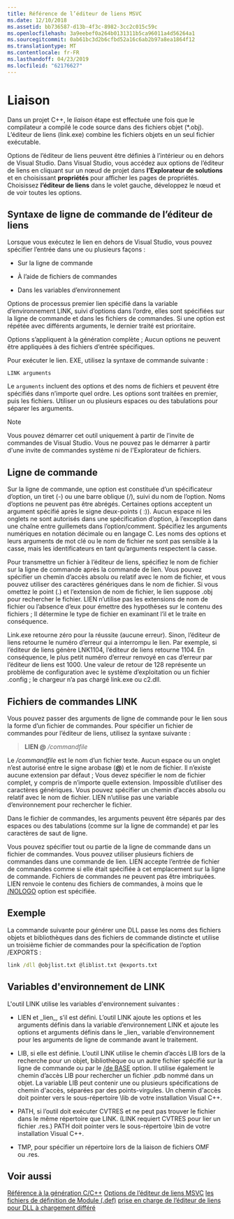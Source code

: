 ```yaml
---
title: Référence de l’éditeur de liens MSVC
ms.date: 12/10/2018
ms.assetid: bb736587-d13b-4f3c-8982-3cc2c015c59c
ms.openlocfilehash: 3a9eebef0a264b0131311b5ca96011a4d56264a1
ms.sourcegitcommit: 0ab61bc3d2b6cfbd52a16c6ab2b97a8ea1864f12
ms.translationtype: MT
ms.contentlocale: fr-FR
ms.lasthandoff: 04/23/2019
ms.locfileid: "62176627"
---
```

# <a name="linking"></a>Liaison

Dans un projet C++, le *liaison* étape est effectuée une fois que le compilateur a compilé le code source dans des fichiers objet (*.obj). L’éditeur de liens (link.exe) combine les fichiers objets en un seul fichier exécutable. 

Options de l’éditeur de liens peuvent être définies à l’intérieur ou en dehors de Visual Studio. Dans Visual Studio, vous accédez aux options de l’éditeur de liens en cliquant sur un nœud de projet dans **l’Explorateur de solutions** et en choisissant **propriétés** pour afficher les pages de propriétés. Choisissez **l’éditeur de liens** dans le volet gauche, développez le nœud et de voir toutes les options. 


## <a name="linker-command-line-syntax"></a>Syntaxe de ligne de commande de l’éditeur de liens

Lorsque vous exécutez le lien en dehors de Visual Studio, vous pouvez spécifier l’entrée dans une ou plusieurs façons :

- Sur la ligne de commande

- À l’aide de fichiers de commandes

- Dans les variables d’environnement

Options de processus premier lien spécifié dans la variable d’environnement LINK, suivi d’options dans l’ordre, elles sont spécifiées sur la ligne de commande et dans les fichiers de commandes. Si une option est répétée avec différents arguments, le dernier traité est prioritaire.

Options s’appliquent à la génération complète ; Aucun options ne peuvent être appliquées à des fichiers d’entrée spécifiques.

Pour exécuter le lien. EXE, utilisez la syntaxe de commande suivante :

```
LINK arguments
```

Le `arguments` incluent des options et des noms de fichiers et peuvent être spécifiés dans n’importe quel ordre. Les options sont traitées en premier, puis les fichiers. Utiliser un ou plusieurs espaces ou des tabulations pour séparer les arguments.

> [!NOTE]
>  Vous pouvez démarrer cet outil uniquement à partir de l’invite de commandes de Visual Studio. Vous ne pouvez pas le démarrer à partir d'une invite de commandes système ni de l'Explorateur de fichiers.

## <a name="command-line"></a>Ligne de commande

Sur la ligne de commande, une option est constituée d’un spécificateur d’option, un tiret (-) ou une barre oblique (/), suivi du nom de l’option. Noms d’options ne peuvent pas être abrégés. Certaines options acceptent un argument spécifié après le signe deux-points ( :)). Aucun espace ni les onglets ne sont autorisés dans une spécification d’option, à l’exception dans une chaîne entre guillemets dans l’option/comment. Spécifiez les arguments numériques en notation décimale ou en langage C. Les noms des options et leurs arguments de mot clé ou le nom de fichier ne sont pas sensible à la casse, mais les identificateurs en tant qu’arguments respectent la casse.

Pour transmettre un fichier à l’éditeur de liens, spécifiez le nom de fichier sur la ligne de commande après la commande de lien. Vous pouvez spécifier un chemin d’accès absolu ou relatif avec le nom de fichier, et vous pouvez utiliser des caractères génériques dans le nom de fichier. Si vous omettez le point (.) et l’extension de nom de fichier, le lien suppose .obj pour rechercher le fichier. LIEN n’utilise pas les extensions de nom de fichier ou l’absence d’eux pour émettre des hypothèses sur le contenu des fichiers ; Il détermine le type de fichier en examinant l’il et le traite en conséquence.

Link.exe retourne zéro pour la réussite (aucune erreur).  Sinon, l’éditeur de liens retourne le numéro d’erreur qui a interrompu le lien.  Par exemple, si l’éditeur de liens génère LNK1104, l’éditeur de liens retourne 1104.  En conséquence, le plus petit numéro d’erreur renvoyé en cas d’erreur par l’éditeur de liens est 1000.  Une valeur de retour de 128 représente un problème de configuration avec le système d’exploitation ou un fichier .config ; le chargeur n’a pas chargé link.exe ou c2.dll.

## <a name="link-command-files"></a>Fichiers de commandes LINK

Vous pouvez passer des arguments de ligne de commande pour le lien sous la forme d’un fichier de commandes. Pour spécifier un fichier de commandes pour l’éditeur de liens, utilisez la syntaxe suivante :

> **LIEN \@**  <em>/commandfile</em>

Le */commandfile* est le nom d’un fichier texte. Aucun espace ou un onglet n’est autorisé entre le signe arobase (**\@**) et le nom de fichier. Il n’existe aucune extension par défaut ; Vous devez spécifier le nom de fichier complet, y compris de n’importe quelle extension. Impossible d’utiliser des caractères génériques. Vous pouvez spécifier un chemin d’accès absolu ou relatif avec le nom de fichier. LIEN n’utilise pas une variable d’environnement pour rechercher le fichier.

Dans le fichier de commandes, les arguments peuvent être séparés par des espaces ou des tabulations (comme sur la ligne de commande) et par les caractères de saut de ligne.

Vous pouvez spécifier tout ou partie de la ligne de commande dans un fichier de commandes. Vous pouvez utiliser plusieurs fichiers de commandes dans une commande de lien. LIEN accepte l’entrée de fichier de commandes comme si elle était spécifiée à cet emplacement sur la ligne de commande. Fichiers de commandes ne peuvent pas être imbriquées. LIEN renvoie le contenu des fichiers de commandes, à moins que le [/NOLOGO](nologo-suppress-startup-banner-linker.md) option est spécifiée.

## <a name="example"></a>Exemple

La commande suivante pour générer une DLL passe les noms des fichiers objets et bibliothèques dans des fichiers de commande distincte et utilise un troisième fichier de commandes pour la spécification de l’option /EXPORTS :

```cmd
link /dll @objlist.txt @liblist.txt @exports.txt
```

## <a name="link-environment-variables"></a>Variables d'environnement de LINK

L'outil LINK utilise les variables d'environnement suivantes :

- LIEN et \_lien\_, s’il est défini. L’outil LINK ajoute les options et les arguments définis dans la variable d’environnement LINK et ajoute les options et arguments définis dans le \_lien\_ variable d’environnement pour les arguments de ligne de commande avant le traitement.

- LIB, si elle est définie. L’outil LINK utilise le chemin d’accès LIB lors de la recherche pour un objet, bibliothèque ou un autre fichier spécifié sur la ligne de commande ou par le [/de BASE](base-base-address.md) option. Il utilise également le chemin d’accès LIB pour rechercher un fichier .pdb nommé dans un objet. La variable LIB peut contenir une ou plusieurs spécifications de chemin d'accès, séparées par des points-virgules. Un chemin d'accès doit pointer vers le sous-répertoire \lib de votre installation Visual C++.

- PATH, si l’outil doit exécuter CVTRES et ne peut pas trouver le fichier dans le même répertoire que LINK. (LINK requiert CVTRES pour lier un fichier .res.) PATH doit pointer vers le sous-répertoire \bin de votre installation Visual C++.

- TMP, pour spécifier un répertoire lors de la liaison de fichiers OMF ou .res.

## <a name="see-also"></a>Voir aussi

[Référence à la génération C/C++](c-cpp-building-reference.md)
[Options de l’éditeur de liens MSVC](linker-options.md)
[les fichiers de définition de Module (.def)](module-definition-dot-def-files.md)
[prise en charge de l’éditeur de liens pour DLL à chargement différé](linker-support-for-delay-loaded-dlls.md)
